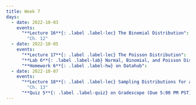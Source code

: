 ```yaml
---
title: Week 7
days:
  - date: 2022-10-03
    events:
      "**Lecture 16**{: .label .label-lec} The Binomial Distribution":
        "Ch. 12"
  - date: 2022-10-05
    events:
      "**Lecture 17**{: .label .label-lec} The Poisson Distribution": 
      "**Lab 6**{: .label .label-lab} Normal, Binomial, and Poisson Distributions (Due October 7)":
      "**Homework 6**{: .label .label-hw} on Datahub":
  - date: 2022-10-07
    events:
      "**Lecture 18**{: .label .label-lec} Sampling Distributions for a Mean and Proportion; Central Limit Theorem":
        "Ch. 13"
      "**Quiz 5**{: .label .label-quiz} on Gradescope (Due 5:00 PM PST))":
---
```

